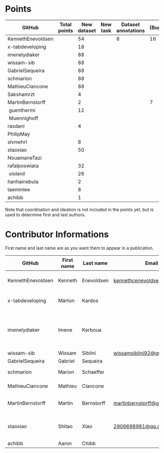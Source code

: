 # Points

| GitHub            | Total points | New dataset | New task | Dataset annotations | (Bug)fixes | Running Models | Review PR |  Paper Writing | Ideation | Coordination |
|-------------------| ------------ |-------------| -------- | ------------------- | ---------- | -------------- |-----------| -------------- | -------- | ------------- |
| KennethEnevoldsen |              | 54          |          |                   8 |         16 |                | 8         |                |          |             4 |
| x-tabdeveloping   |              | 18          |          |                     |            |                |           |                |          |               |
| imenelydiaker     |              | 88          |          |                     |            |                | 7         |                |          |               |
| wissam-sib        |              | 88          |          |                     |            |                | 1         |                |          |               |
| GabrielSequeira   |              | 88          |          |                     |            |                |           |                |          |               |
| schmarion         |              | 88          |          |                     |            |                |           |                |          |               |
| MathieuCiancone   |              | 88          |          |                     |            |                |           |                |          |               |
| Sakshamrzt        |              | 4           |          |                     |            |                |           |                |          |               |
| MartinBernstorff  |              | 2           |          |                     | 7          |                | 3         |                |          |               |
| guenthermi        |              | 12          |          |                     |            |                |           |                |          |               |
| Muennighoff       |              |             |          |                     |            |                | 8         |                |          |               |
| rasdani           |              | 4           |          |                     |            |                |           |                |          |               |            
| PhilipMay         |              |             |          |                     |            |                | 1         |                |          |               |   
| slvnwhrl          |              | 8           |          |                     |            |                |           |                |          |               |  
| staoxiao          |              | 50          |          |                     |            |                |           |                |          |               |
| NouamaneTazi      |              |             |          |                     |            |                | 1         |                |          |               |   
| rafalposwiata     |              | 32          |          |                     |            |                |           |                |          |               |
| violenil          |              | 26          |          |                     |            |                |           |                |          |               |
| hanhainebula      |              | 2           |          |                     |            |                |           |                |          |               |
| taeminlee         |              | 8           |          |                     |            |                |           |                |          |               |
| achibb            |              | 1           |          |                     |            |                | 1         |                |          |               |   

Note that coordination and ideation is not included in the points yet, but is used to determine first and last authors. 

# Contributor Informations

First name and last name are as you want them to appear in a publication.

| GitHub            | First name | Last name  | Email                        | User on openreview   | Affiliations                                          |
| ----------------- | ---------- | ---------- | ---------------------------- | -------------------- | ----------------------------------------------------- |
| KennethEnevoldsen | Kenneth    | Enevoldsen | kennethcenevoldsen@gmail.com | ~Kenneth_Enevoldsen1 | Aarhus University, Denmark                            |
| x-tabdeveloping   | Márton     | Kardos     |                              | ~Márton_Kardos1      | Aarhus University, Denmark                            |
| imenelydiaker     | Imene      | Kerboua    |                              |                      | Esker, Lyon, France && INSA Lyon, LIRIS, Lyon, France |
| wissam-sib        | Wissam     | Siblini    | wissamsiblini92@gmail.com    |                      | N/A                                                   |
| GabrielSequeira   | Gabriel    | Sequeira   |                              |                      | N/A                                                   |
| schmarion         | Marion     | Schaeffer  |                              |  ~Marion_Schaeffer1  |  Wikit, Lyon, France                                  |
| MathieuCiancone   | Mathieu    | Ciancone   |                              |                      |  Wikit, Lyon, France                                  |
| MartinBernstorff  | Martin     | Bernstorff | martinbernstorff@gmail.com   | ~Martin_Bernstorff1  |  Aarhus University, Denmark                           |
| staoxiao          | Shitao     | Xiao       | 2906698981@qq.com            | ~Shitao_Xiao1        |  Beijing Academy of Artificial Intelligence           |
| achibb           | Aaron       | Chibb      |                              |                      | N/A                                                   |


